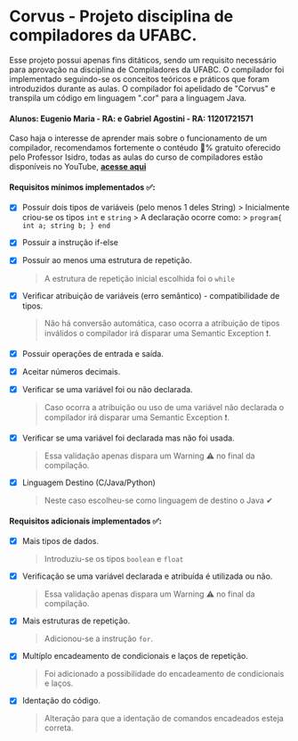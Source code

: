 # Corvus - Projeto disciplina de compiladores da UFABC.

Esse projeto possui apenas fins ditáticos, sendo um requisito necessário para aprovação na disciplina de Compiladores da UFABC. O compilador foi implementado seguindo-se os conceitos teóricos e práticos que foram introduzidos durante as aulas. O compilador foi apelidado de "Corvus" e transpila um código em linguagem ".cor" para a linguagem Java.

#### Alunos: Eugenio Maria - RA:  e  Gabriel Agostini - RA: 11201721571

Caso haja o interesse de aprender mais sobre o funcionamento de um compilador, recomendamos fortemente o contéudo 💯% gratuito oferecido pelo Professor Isidro, todas as aulas do curso de compiladores estão disponíveis no YouTube, **[acesse aqui](https://www.youtube.com/watch?v=gxlxHYv-9oo&list=PLjcmNukBom6--0we1zrpoUE2GuRD-Me6W)**

#### Requisitos mínimos implementados ✅:

   - [X] Possuir dois tipos de variáveis (pelo menos 1 deles String)
         > Inicialmente criou-se os tipos ```int``` e ```string```
         > A declaração ocorre como:
         > ```program{
            int a;
            string b;
     } end ```
         
   - [X] Possuir a instrução if-else

   - [X] Possuir ao menos uma estrutura de repetição.
      > A estrutura de repetição inicial escolhida foi o ```while```

   - [X] Verificar atribuição de variáveis (erro semântico) - compatibilidade de tipos.
      > Não há conversão automática, caso ocorra a atribuição de tipos inválidos o compilador irá disparar uma Semantic Exception ❗.
      
   - [X] Possuir operações de entrada e saída.

   - [X] Aceitar números decimais.

   - [X] Verificar se uma variável foi ou não declarada.
      > Caso ocorra a atribuição ou uso de uma variável não declarada o compilador irá disparar uma Semantic Exception ❗.
    
   - [X] Verificar se uma variável foi declarada mas não foi usada.
     > Essa validação apenas dispara um Warning ⚠ no final da compilação.
  
   - [X] Linguagem Destino (C/Java/Python)
      > Neste caso escolheu-se como linguagem de destino o Java ✔

#### Requisitos adicionais implementados ✅:
   - [X] Mais tipos de dados.
      > Introduziu-se os tipos ```boolean``` e ```float```

   - [X] Verificação se uma variável declarada e atribuída é utilizada ou não.
      > Essa validação apenas dispara um Warning ⚠ no final da compilação.

   - [X] Mais estruturas de repetição.
      > Adicionou-se a instrução ```for```.
     
   - [X] Multíplo encadeamento de condicionais e laços de repetição.
      > Foi adicionado a possibilidade do encadeamento de condicionais e laços.

   - [X] Identação do código.
      > Alteração para que a identação de comandos encadeados esteja correta.



